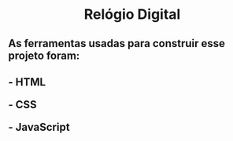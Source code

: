 <h1 align="center"> Relógio Digital </h1>
<h2>As ferramentas usadas para construir esse projeto foram:<h2>
<p>
- HTML
<p>
- CSS
<p>
- JavaScript
